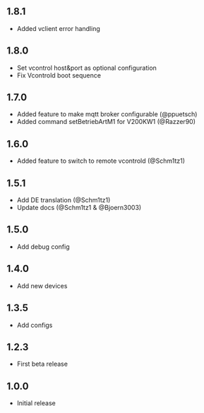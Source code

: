 <!-- https://developers.home-assistant.io/docs/add-ons/presentation#keeping-a-changelog -->

## 1.8.1

- Added vclient error handling

## 1.8.0

- Set vcontrol host&port as optional configuration
- Fix Vcontrold boot sequence

## 1.7.0

- Added feature to make mqtt broker configurable (@ppuetsch)
- Added command setBetriebArtM1 for V200KW1 (@Razzer90)

## 1.6.0

- Added feature to switch to remote vcontrold (@Schm1tz1)

## 1.5.1

- Add DE translation (@Schm1tz1)
- Update docs (@Schm1tz1 & @Bjoern3003)

## 1.5.0

- Add debug config

## 1.4.0

- Add new devices

## 1.3.5

- Add configs

## 1.2.3

- First beta release

## 1.0.0

- Initial release
